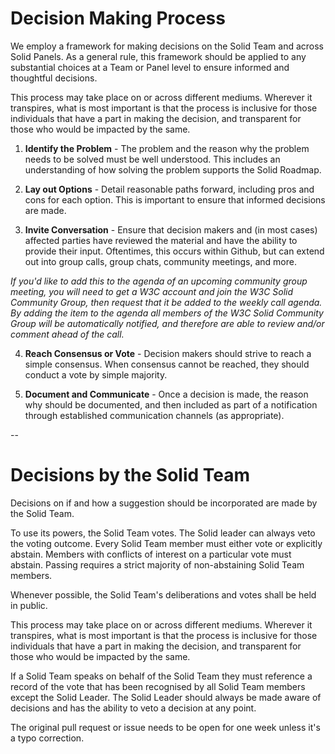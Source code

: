 # Decision Making Process

We employ a framework for making decisions on the Solid Team and across Solid Panels. As a general rule, this framework should be applied to any substantial choices at a Team or Panel level to ensure informed and thoughtful decisions.

This process may take place on or across different mediums. Wherever it transpires, what is most important is that the process is inclusive for those individuals that have a part in making the decision, and transparent for those who would be impacted by the same.

1. __Identify the Problem__ - The problem and the reason why the problem needs to be solved must be well understood. This includes an understanding of how solving the problem supports the Solid Roadmap.

2. __Lay out Options__ - Detail reasonable paths forward, including pros and cons for each option. This is important to ensure that informed decisions are made.

3. __Invite Conversation__ - Ensure that decision makers and (in most cases) affected parties have reviewed the material and have the ability to provide their input. Oftentimes, this occurs within Github, but can extend out into group calls, group chats, community meetings, and more.

  *If you'd like to add this to the agenda of an upcoming community group meeting, you will need to get a W3C account and join the W3C Solid Community Group, then request that it be added to the weekly call agenda. By adding the item to the agenda all members of the W3C Solid Community Group will be automatically notified, and therefore are able to review and/or comment ahead of the call.*

4. __Reach Consensus or Vote__ - Decision makers should strive to reach a simple consensus. When consensus cannot be reached, they should conduct a vote by simple majority.

5. __Document and Communicate__ - Once a decision is made, the reason why should be documented, and then included as part of a notification through established communication channels (as appropriate).

--

# Decisions by the Solid Team

Decisions on if and how a suggestion should be incorporated are made by the Solid Team.

To use its powers, the Solid Team votes. The Solid leader can always veto the voting outcome. Every Solid Team member must either vote or explicitly abstain. Members with conflicts of interest on a particular vote must abstain. Passing requires a strict majority of non-abstaining Solid Team members.

Whenever possible, the Solid Team's deliberations and votes shall be held in public.

This process may take place on or across different mediums. Wherever it transpires, what is most important is that the process is inclusive for those individuals that have a part in making the decision, and transparent for those who would be impacted by the same.

If a Solid Team speaks on behalf of the Solid Team they must reference a record of the vote that has been recognised by all Solid Team members except the Solid Leader. The Solid Leader should always be made aware of decisions and has the ability to veto a decision at any point.

The original pull request or issue needs to be open for one week unless it's a typo correction.
